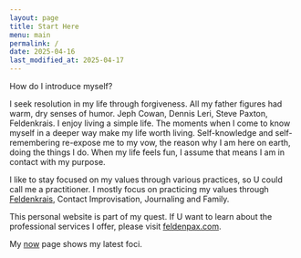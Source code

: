 ```yaml
---
layout: page
title: Start Here
menu: main
permalink: /
date: 2025-04-16
last_modified_at: 2025-04-17
---
```

How do I introduce myself?

I seek resolution in my life through forgiveness.
All my father figures had warm, dry senses of humor. 
Jeph Cowan, Dennis Leri, Steve Paxton, Feldenkrais.
I enjoy living a simple life.
The moments when I come to know myself in a deeper way make my life worth living.
Self-knowledge and self-remembering re-expose me to my vow, the reason why I am here on earth, doing the things I do.
When my life feels fun, I assume that means I am in contact with my purpose.

I like to stay focused on my values through various practices, so U could call me a practitioner.
I mostly focus on practicing my values through [Feldenkrais](/feldenkrais), Contact Improvisation, Journaling and Family.

This personal website is part of my quest. 
If U want to learn about the professional services I offer, please visit [feldenpax.com](https://feldenpax.com).

My [now](/now) page shows my latest foci.
